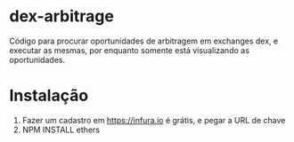 # dex-arbitrage
Código para procurar oportunidades de arbitragem em exchanges dex, e executar as mesmas, por enquanto somente está visualizando as oportunidades.


# Instalação

1. Fazer um cadastro em https://infura.io é grátis, e pegar a URL de chave
2. NPM INSTALL ethers


